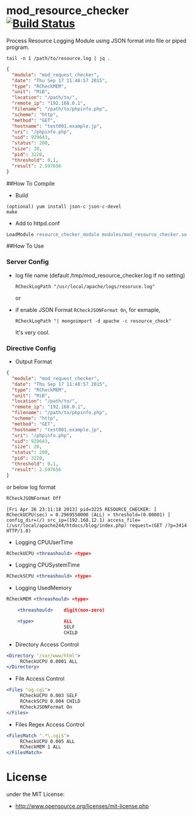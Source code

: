 # mod_resource_checker [![Build Status](https://travis-ci.org/matsumoto-r/mod_resource_checker.svg?branch=master)](https://travis-ci.org/matsumoto-r/mod_resource_checker)

Process Resource Logging Module using JSON format into file or piped program.

```
tail -n 1 /path/to/resource.log | jq .
```

```json
{
  "module": "mod_request_checker",
  "date": "Thu Sep 17 11:48:57 2015",
  "type": "RCheckMEM",
  "unit": "MiB",
  "location": "/path/to/",
  "remote_ip": "192.168.0.1",
  "filename": "/path/to/phpinfo.php",
  "scheme": "http",
  "method": "GET",
  "hostname": "test001.example.jp",
  "uri": "/phpinfo.php",
  "uid": 929643,
  "status": 200,
  "size": 20,
  "pid": 3220,
  "threshold": 0.1,
  "result": 2.597656
}
```

##How To Compile
- Build
```
(optional) yum install json-c json-c-devel
make
```

- Add to  httpd.conf
```apache
LoadModule resource_checker_module modules/mod_resource_checker.so
```


##How To Use
### Server Config
- log file name (default /tmp/mod_resource_checker.log if no setting)

    ```
    RCheckLogPath "/usr/local/apache/logs/resoruce.log"
    ```
      
    or

- if enable JSON Format `RCheckJSONFormat On`, for exmaple, 

    ```
    RCheckLogPath "| mongoimport -d apache -c resource_check"
    ```

    It's very cool.


### Directive Config
- Output Format

```json
{
  "module": "mod_request_checker",
  "date": "Thu Sep 17 11:48:57 2015",
  "type": "RCheckMEM",
  "unit": "MiB",
  "location": "/path/to/",
  "remote_ip": "192.168.0.1",
  "filename": "/path/to/phpinfo.php",
  "scheme": "http",
  "method": "GET",
  "hostname": "test001.example.jp",
  "uri": "/phpinfo.php",
  "uid": 929643,
  "size": 20,
  "status": 200,
  "pid": 3220,
  "threshold": 0.1,
  "result": 2.597656
}
```

or below log format

```apache
RCheckJSONFormat Off
```

```
[Fri Apr 26 23:11:18 2013] pid=3225 RESOURCE_CHECKER: [ RCheckUCPU(sec) = 0.2969550000 (ALL) > threshold=(0.00001) ] config_dir=(/) src_ip=(192.168.12.1) access_file=(/usr/local/apache244/htdocs/blog/index.php) request=(GET /?p=3414 HTTP/1.0)
```

- Logging CPUUserTime

```apache
RCheckUCPU <threashould> <type>
```

- Logging CPUSystemTime
```apache
RCheckSCPU <threashould> <type>
```

- Logging UsedMemory
```apache
RCheckMEM <threashould> <type>

    <threashould>    digit(non-zero)

    <type>           ALL
                     SELF
                     CHILD
```

- Directory Access Control
```apache
<Directory "/var/www/html">
     RCheckUCPU 0.0001 ALL
</Directory>
```

- File Access Control
```apache
<Files "ag.cgi">
     RCheckUCPU 0.003 SELF
     RCheckSCPU 0.004 CHILD
     RCheckJSONFormat On
</Files>
```

- Files Regex Access Control
```apache
<FilesMatch ".*\.cgi$">
     RCheckUCPU 0.005 ALL
     RCheckMEM 1 ALL
</FilesMatch>
```

# License
under the MIT License:

* http://www.opensource.org/licenses/mit-license.php
